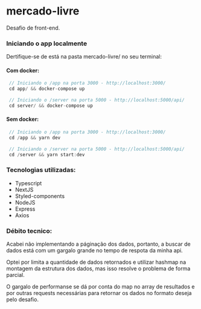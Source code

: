 # mercado-livre
Desafio de front-end.

### Iniciando o app localmente

Dertifique-se de está na pasta mercado-livre/ no seu terminal:


#### Com docker:

```js
 // Iniciando o /app na porta 3000 - http://localhost:3000/
 cd app/ && docker-compose up
 
 // Iniciando o /server na porta 5000 - http://localhost:5000/api/
 cd server/ && docker-compose up
```

#### Sem docker:

```js
 // Iniciando o /app na porta 3000 - http://localhost:3000/
 cd /app && yarn dev
 
 // Iniciando o /server na porta 5000 - http://localhost:5000/api/
 cd /server && yarn start:dev
```


### Tecnologias utilizadas:

- Typescript
- NextJS
- Styled-components
- NodeJS
- Express
- Axios


### Débito tecnico:
Acabei não implementando a páginação dos dados, portanto, a buscar de dados está com um gargalo grande no tempo de respota da minha api.

Optei por limita a quantidade de dados retornados e utilizar hashmap na montagem da estrutura dos dados, mas isso resolve o problema de forma parcial. 

O gargalo de performanse se dá por conta do map no array de resultados e por outras requests
necessárias para retornar os dados no formato deseja pelo desafio. 







